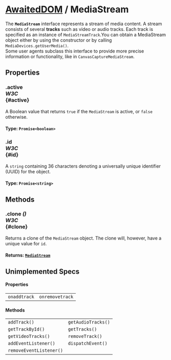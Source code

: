 # [AwaitedDOM](/docs/basic-client/awaited-dom) <span>/</span> MediaStream

<div class='overview'><span class="seoSummary">The <strong><code>MediaStream</code></strong> interface represents a stream of media content. A stream consists of several <strong>tracks</strong> such as video or audio tracks. Each track is specified as an instance of <code>MediaStreamTrack</code>.</span>You can obtain a MediaStream object either by using the constructor or by calling <code>MediaDevices.getUserMedia()</code>.</div>

<div class='overview'>Some user agents subclass this interface to provide more precise information or functionality, like in <code>CanvasCaptureMediaStream</code>.</div>

## Properties

### .active <div class="specs"><i>W3C</i></div> {#active}

A Boolean value that returns <code>true</code> if the <code>MediaStream</code> is active, or <code>false</code> otherwise.

#### **Type**: `Promise<boolean>`

### .id <div class="specs"><i>W3C</i></div> {#id}

A `string` containing 36 characters denoting a universally unique identifier (UUID) for the object.

#### **Type**: `Promise<string>`

## Methods

### .clone *()* <div class="specs"><i>W3C</i></div> {#clone}

Returns a clone of the <code>MediaStream</code> object. The clone will, however, have a unique value for <code>id</code>.

#### **Returns**: [`MediaStream`](/docs/awaited-dom/media-stream)

## Unimplemented Specs

#### Properties

|     |     |
| --- | --- |
| `onaddtrack` | `onremovetrack` |

#### Methods

|     |     |
| --- | --- |
| `addTrack()` | `getAudioTracks()` |
| `getTrackById()` | `getTracks()` |
| `getVideoTracks()` | `removeTrack()` |
| `addEventListener()` | `dispatchEvent()` |
| `removeEventListener()` |  |
